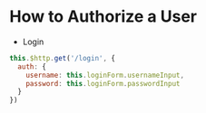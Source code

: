 # How to Authorize a User

- Login

```javascript
this.$http.get('/login', {
  auth: {
    username: this.loginForm.usernameInput,
    password: this.loginForm.passwordInput
  }
})
```